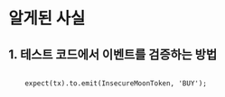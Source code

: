 # 알게된 사실

## 1. 테스트 코드에서 이벤트를 검증하는 방법

```solidity

    expect(tx).to.emit(InsecureMoonToken, 'BUY');
```

##
